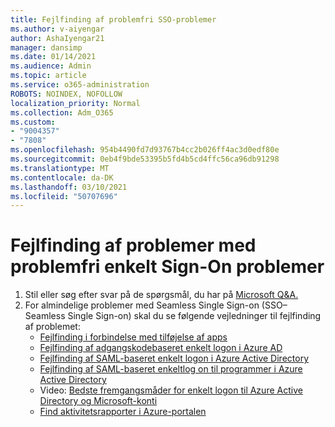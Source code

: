```yaml
---
title: Fejlfinding af problemfri SSO-problemer
ms.author: v-aiyengar
author: AshaIyengar21
manager: dansimp
ms.date: 01/14/2021
ms.audience: Admin
ms.topic: article
ms.service: o365-administration
ROBOTS: NOINDEX, NOFOLLOW
localization_priority: Normal
ms.collection: Adm_O365
ms.custom:
- "9004357"
- "7808"
ms.openlocfilehash: 954b4490fd7d93767b4cc2b026ff4ac3d0edf80e
ms.sourcegitcommit: 0eb4f9bde53395b5fd4b5cd4ffc56ca96db91298
ms.translationtype: MT
ms.contentlocale: da-DK
ms.lasthandoff: 03/10/2021
ms.locfileid: "50707696"
---
```

# <a name="troubleshooting-seamless-single-sign-on-issues"></a>Fejlfinding af problemer med problemfri enkelt Sign-On problemer

1. Stil eller søg efter svar på de spørgsmål, du har på [Microsoft Q&A.](https://docs.microsoft.com/azure/active-directory/reports-monitoring/howto-find-activity-reports#troubleshoot-issues-with-activity-reports)
1. For almindelige problemer med Seamless Single Sign-on (SSO– Seamless Single Sign-on) skal du se følgende vejledninger til fejlfinding af problemet:
    - [Fejlfinding i forbindelse med tilføjelse af apps](https://docs.microsoft.com/azure/active-directory/manage-apps/troubleshoot-adding-apps) 
    - [Fejlfinding af adgangskodebaseret enkelt logon i Azure AD](https://docs.microsoft.com/azure/active-directory/manage-apps/troubleshoot-password-based-sso) 
    - [Fejlfinding af SAML-baseret enkelt logon i Azure Active Directory](https://docs.microsoft.com/azure/active-directory/manage-apps/troubleshoot-saml-based-sso) 
    - [Fejlfinding af SAML-baseret enkeltlog on til programmer i Azure Active Directory](https://docs.microsoft.com/azure/active-directory/manage-apps/debug-saml-sso-issues) 
    - Video: [Bedste fremgangsmåder for enkelt logon til Azure Active Directory og Microsoft-konti](https://azure.microsoft.com/resources/videos/ignite-2018-single-sign-on-best-practices-for-azure-active-directory-and-microsoft-accounts/) 
    - [Find aktivitetsrapporter i Azure-portalen](https://docs.microsoft.com/azure/active-directory/reports-monitoring/howto-find-activity-reports#troubleshoot-issues-with-activity-reports)